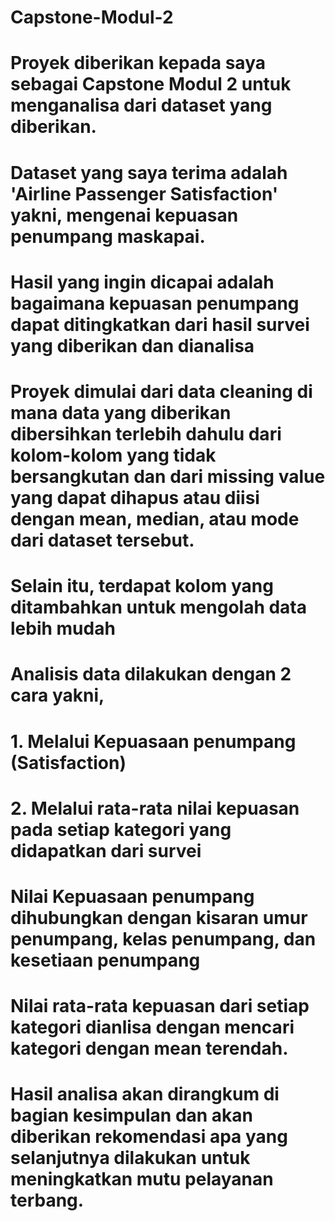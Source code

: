 # Capstone-Modul-2

# Proyek diberikan kepada saya sebagai Capstone Modul 2 untuk menganalisa dari dataset yang diberikan.

# Dataset yang saya terima adalah 'Airline Passenger Satisfaction' yakni, mengenai kepuasan penumpang maskapai. 
# Hasil yang ingin dicapai adalah bagaimana kepuasan penumpang dapat ditingkatkan dari hasil survei yang diberikan dan dianalisa

# Proyek dimulai dari data cleaning di mana data yang diberikan dibersihkan terlebih dahulu dari kolom-kolom yang tidak bersangkutan dan dari missing value yang dapat dihapus atau diisi dengan mean, median, atau mode dari dataset tersebut.
# Selain itu, terdapat kolom yang ditambahkan untuk mengolah data lebih mudah

# Analisis data dilakukan dengan 2 cara yakni,
# 1. Melalui Kepuasaan penumpang (Satisfaction)
# 2. Melalui rata-rata nilai kepuasan pada setiap kategori yang didapatkan dari survei

# Nilai Kepuasaan penumpang dihubungkan dengan kisaran umur penumpang, kelas penumpang, dan kesetiaan penumpang

# Nilai rata-rata kepuasan dari setiap kategori dianlisa dengan mencari kategori dengan mean terendah. 

# Hasil analisa akan dirangkum di bagian kesimpulan dan akan diberikan rekomendasi apa yang selanjutnya dilakukan untuk meningkatkan mutu pelayanan terbang.
